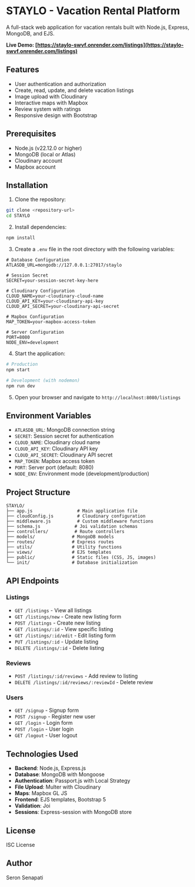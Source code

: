 # STAYLO - Vacation Rental Platform

A full-stack web application for vacation rentals built with Node.js, Express, MongoDB, and EJS.

**Live Demo: [https://staylo-swvf.onrender.com/listings](https://staylo-swvf.onrender.com/listings)**


## Features

- User authentication and authorization
- Create, read, update, and delete vacation listings
- Image upload with Cloudinary
- Interactive maps with Mapbox
- Review system with ratings
- Responsive design with Bootstrap

## Prerequisites

- Node.js (v22.12.0 or higher)
- MongoDB (local or Atlas)
- Cloudinary account
- Mapbox account

## Installation

1. Clone the repository:
```bash
git clone <repository-url>
cd STAYLO
```

2. Install dependencies:
```bash
npm install
```

3. Create a `.env` file in the root directory with the following variables:
```env
# Database Configuration
ATLASDB_URL=mongodb://127.0.0.1:27017/staylo

# Session Secret
SECRET=your-session-secret-key-here

# Cloudinary Configuration
CLOUD_NAME=your-cloudinary-cloud-name
CLOUD_API_KEY=your-cloudinary-api-key
CLOUD_API_SECRET=your-cloudinary-api-secret

# Mapbox Configuration
MAP_TOKEN=your-mapbox-access-token

# Server Configuration
PORT=8080
NODE_ENV=development
```

4. Start the application:
```bash
# Production
npm start

# Development (with nodemon)
npm run dev
```

5. Open your browser and navigate to `http://localhost:8080/listings`

## Environment Variables

- `ATLASDB_URL`: MongoDB connection string
- `SECRET`: Session secret for authentication
- `CLOUD_NAME`: Cloudinary cloud name
- `CLOUD_API_KEY`: Cloudinary API key
- `CLOUD_API_SECRET`: Cloudinary API secret
- `MAP_TOKEN`: Mapbox access token
- `PORT`: Server port (default: 8080)
- `NODE_ENV`: Environment mode (development/production)

## Project Structure

```
STAYLO/
├── app.js                 # Main application file
├── cloudConfig.js         # Cloudinary configuration
├── middleware.js          # Custom middleware functions
├── schema.js             # Joi validation schemas
├── controllers/          # Route controllers
├── models/              # MongoDB models
├── routes/              # Express routes
├── utils/               # Utility functions
├── views/               # EJS templates
├── public/              # Static files (CSS, JS, images)
└── init/                # Database initialization
```

## API Endpoints

### Listings
- `GET /listings` - View all listings
- `GET /listings/new` - Create new listing form
- `POST /listings` - Create new listing
- `GET /listings/:id` - View specific listing
- `GET /listings/:id/edit` - Edit listing form
- `PUT /listings/:id` - Update listing
- `DELETE /listings/:id` - Delete listing

### Reviews
- `POST /listings/:id/reviews` - Add review to listing
- `DELETE /listings/:id/reviews/:reviewId` - Delete review

### Users
- `GET /signup` - Signup form
- `POST /signup` - Register new user
- `GET /login` - Login form
- `POST /login` - User login
- `GET /logout` - User logout

## Technologies Used

- **Backend**: Node.js, Express.js
- **Database**: MongoDB with Mongoose
- **Authentication**: Passport.js with Local Strategy
- **File Upload**: Multer with Cloudinary
- **Maps**: Mapbox GL JS
- **Frontend**: EJS templates, Bootstrap 5
- **Validation**: Joi
- **Sessions**: Express-session with MongoDB store

## License

ISC License

## Author

Seron Senapati 
